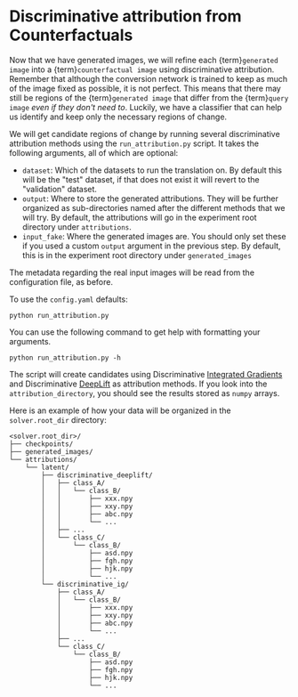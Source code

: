 # Discriminative attribution from Counterfactuals

Now that we have generated images, we will refine each {term}`generated image` into a {term}`counterfactual image` using discriminative attribution.
Remember that although the conversion network is trained to keep as much of the image fixed as possible, it is not perfect.
This means that there may still be regions of the {term}`generated image` that differ from the {term}`query image` *even if they don't need to*.
Luckily, we have a classifier that can help us identify and keep only the necessary regions of change.

We will get candidate regions of change by running several discriminative attribution methods using the `run_attribution.py` script. 
It takes the following arguments, all of which are optional: 
- `dataset`: Which of the datasets to run the translation on. By default this will be the "test" dataset, if that does not exist it will revert to the "validation" dataset.
- `output`: Where to store the generated attributions. They will be further organized as sub-directories named after the different methods that we will try. By default, the attributions will go in the experiment root directory under `attributions`.
- `input_fake`: Where the generated images are. You should only set these if you used a custom `output` argument in the previous step. By default, this is in the experiment root directory under `generated_images`

The metadata regarding the real input images will be read from the configuration file, as before.

To use the `config.yaml` defaults:
```{code-block} bash
python run_attribution.py
```

You can use the following command to get help with formatting your arguments.
```{code-block} bash
python run_attribution.py -h
```

The script will create candidates using Discriminative [Integrated Gradients](https://arxiv.org/abs/1703.01365) and Discriminative [DeepLift](https://arxiv.org/abs/1704.02685) as attribution methods. 
If you look into the `attribution_directory`, you should see the results stored as `numpy` arrays.

Here is an example of how your data will be organized in the `solver.root_dir` directory:
```{code-block} bash
<solver.root_dir>/
├── checkpoints/
├── generated_images/
└── attributions/
    └── latent/
        ├── discriminative_deeplift/
        │   ├── class_A/
        │   │   └── class_B/
        │   │       ├── xxx.npy
        │   │       ├── xxy.npy
        │   │       ├── abc.npy
        │   │       └── ...
        │   ├── ...
        │   └── class_C/
        │       └── class_B/
        │           ├── asd.npy
        │           ├── fgh.npy
        │           ├── hjk.npy
        │           └── ...
        └── discriminative_ig/
            ├── class_A/
            │   └── class_B/
            │       ├── xxx.npy
            │       ├── xxy.npy
            │       ├── abc.npy
            │       └── ...
            ├── ...
            └── class_C/
                └── class_B/
                    ├── asd.npy
                    ├── fgh.npy
                    ├── hjk.npy
                    └── ...
```
